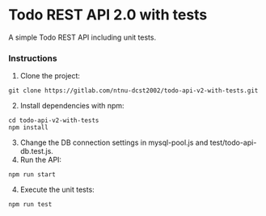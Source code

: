 # Todo REST API 2.0 with tests

A simple Todo REST API including unit tests.

### Instructions

1. Clone the project:

```
git clone https://gitlab.com/ntnu-dcst2002/todo-api-v2-with-tests.git
```

2. Install dependencies with npm:

```
cd todo-api-v2-with-tests
npm install
```

3. Change the DB connection settings in mysql-pool.js and test/todo-api-db.test.js.
4. Run the API:

```
npm run start
```

4. Execute the unit tests:

```
npm run test
```